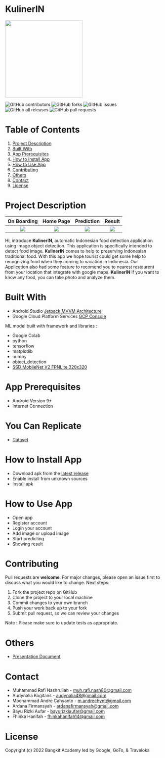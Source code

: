 # KulinerIN

<img src="https://github.com/mrafin/CAPSTONE-PROJECT/blob/main/MD/kulinerin/app/src/main/res/drawable/logo_kulinerin.png" width="250" height="250">

![GitHub contributors](https://img.shields.io/github/contributors/mrafin/CAPSTONE-PROJECT?color=%2342eff5&style=flat-square) ![GitHub forks](https://img.shields.io/github/forks/mrafin/CAPSTONE-PROJECT?color=%23000ce8&style=flat-square) ![GitHub issues](https://img.shields.io/github/issues/mrafin/CAPSTONE-PROJECT?color=%23f229d1&style=flat-square) ![GitHub all releases](https://img.shields.io/github/downloads/mrafin/CAPSTONE-PROJECT/total?color=%23ff8000&style=flat-square) ![GitHub pull requests](https://img.shields.io/github/issues-pr/mrafin/CAPSTONE-PROJECT?color=%23ff0000&style=flat-square)

# Table of Contents
1. [Project Description](#project-desc)
2. [Built With](#built-with)
3. [App Prerequisites](#app-prerequisites)
4. [How to Install App](#install)
5. [How to Use App](#use)
6. [Contributing](#contributing)
7. [Others](#others)
8. [Contact](#contact)
9. [License](#license)

# Project Description <a name="project-desc"></a>

On Boarding           |  Home Page          |  Prediction        | Result
:-------------------------:|:-------------------------: |:-------------------------:|:-------------------------:
![](https://github.com/mrafin/CAPSTONE-PROJECT/blob/main/MD/Assets/onboard.png) | ![](https://github.com/mrafin/CAPSTONE-PROJECT/blob/main/MD/Assets/homePage.png) | ![](https://github.com/mrafin/CAPSTONE-PROJECT/blob/main/MD/Assets/result.png) | ![](https://github.com/mrafin/CAPSTONE-PROJECT/blob/main/MD/Assets/detail.png)



Hi, introduce **KulinerIN**, automatic Indonesian food detection application using image object detection.  This application is specifically intended to detect food image. **KulinerIN** comes to help to preserving Indonesian traditional food. With this app we hope tourist could get some help to recognizing food when they coming to vacation in Indonesia. Our Application also had some feature to recomend you to nearest restaurent from your location that integrate with google maps. **KulinerIN** if you want to know any food, you can take photo and analyze them.

# Built With <a name="built-with"></a>
- Android Studio [Jetpack MVVM Architecture](https://developer.android.com/jetpack/guide)
- Google Cloud Platform Services [GCP Console](https://console.cloud.google.com/home/dashboard?authuser=1&project=able-decorator-315006)

ML model built with framework and libraries :
- Google Colab
- python
- tensorflow
- matplotlib
- numpy
- object_detection
- [SSD MobileNet V2 FPNLite 320x320](https://github.com/tensorflow/models/blob/master/research/object_detection/g3doc/tf2_detection_zoo.md)

# App Prerequisites <a name="app-prerequisites"></a>
- Android Version 9+
- Internet Connection

# You Can Replicate <a name="how-rep"></a>
- [Dataset](https://github.com/mrafin/CAPSTONE-PROJECT/tree/main/ML/Dataset)

# How to Install App <a name="install"></a>
- Download apk from the [latest release](https://github.com/mrafin/CAPSTONE-PROJECT/blob/main/MD/kulinerin/app/release/app-release.apk)
- Enable install from unknown sources
- Install apk

# How to Use App <a name="use"></a>
- Open app
- Register account
- Login your account
- Add image or upload image
- Start predicting
- Showing result

# Contributing <a name="contributing"></a>
Pull requests are **welcome**. For major changes, please open an issue first to discuss what you would like to change. Next steps:
1. Fork the project repo on GitHub
2. Clone the project to your local machine
3. Commit changes to your own branch
4. Push your work back up to your fork
5. Submit pull request, so we can review your changes

Note : Please make sure to update tests as appropriate.

# Others <a name="others"></a>
- [Presentation Document](https://docs.google.com/presentation/d/17P2oUqvp4PCbyA4rk91go3KFv-uYluLv/edit?usp=sharing&ouid=116758418375247377982&rtpof=true&sd=true)

# Contact <a name="contact"></a>
- Muhammad Rafi Nashrullah - muh.rafi.nash80@gmail.com
- Audynalia Kogitans - audynalia48@gmail.com
- Mochammad Andre Cahyanto - m.andrechynt@gmail.com
- Ardana Firmansyah - ardanafirmansyah@gmail.com
- Bayu Rizki Aufar - bayurizkiaufar@gmail.com
- Fhinka Hanifah - fhinkahanifah14@gmail.com

# License <a name="license"></a>
Copyright (c) 2022 Bangkit Academy led by Google, GoTo, & Traveloka
